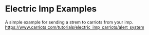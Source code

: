 Electric Imp Examples
=====================
A simple example for sending a strem to carriots from your imp. https://www.carriots.com/tutorials/electric_imp_carriots/alert_system

